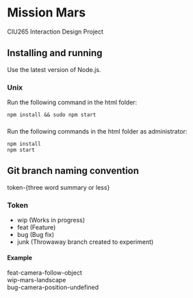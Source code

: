 # Mission Mars
CIU265 Interaction Design Project

## Installing and running
Use the latest version of Node.js.

### Unix
Run the following command in the html folder:

```
npm install && sudo npm start
```

###
Run the following commands in the html folder as administrator:

```
npm install
npm start
```

## Git branch naming convention
token-{three word summary or less}

### Token
- wip (Works in progress)
- feat (Feature)
- bug (Bug fix)
- junk (Throwaway branch created to experiment)

#### Example
feat-camera-follow-object<br />
wip-mars-landscape<br />
bug-camera-position-undefined<br />
